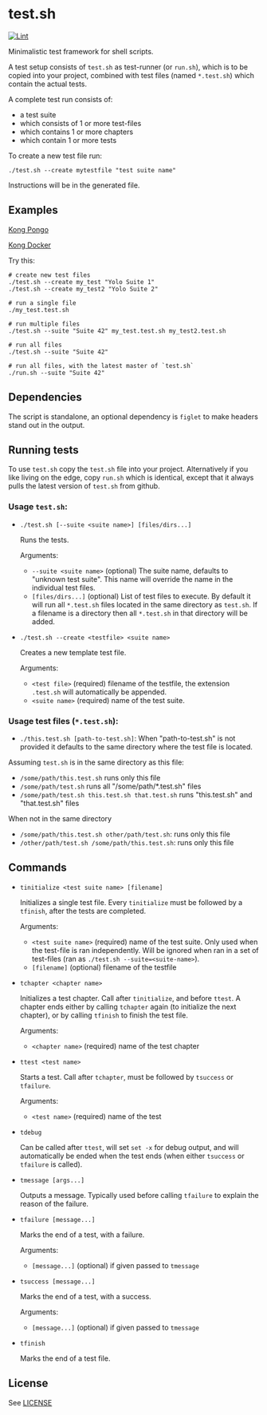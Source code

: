 # test.sh
[![Lint](https://github.com/Tieske/test.sh/actions/workflows/lint.yml/badge.svg)](https://github.com/Tieske/test.sh/actions/workflows/lint.yml)

Minimalistic test framework for shell scripts.

A test setup consists of `test.sh` as test-runner (or `run.sh`), which is to be
copied into your project, combined with test files (named `*.test.sh`) which
contain the actual tests.

A complete test run consists of:
- a test suite
- which consists of 1 or more test-files
- which contains 1 or more chapters
- which contain 1 or more tests

To create a new test file run:

```shell
./test.sh --create mytestfile "test suite name"
```

Instructions will be in the generated file.

## Examples

[Kong Pongo](https://github.com/Kong/kong-pongo/tree/master/assets/ci)

[Kong Docker](https://github.com/Kong/docker-kong/tree/master/tests)

Try this:
```shell
# create new test files
./test.sh --create my_test "Yolo Suite 1"
./test.sh --create my_test2 "Yolo Suite 2"

# run a single file
./my_test.test.sh

# run multiple files
./test.sh --suite "Suite 42" my_test.test.sh my_test2.test.sh

# run all files
./test.sh --suite "Suite 42"

# run all files, with the latest master of `test.sh`
./run.sh --suite "Suite 42"
```

## Dependencies

The script is standalone, an optional dependency is `figlet` to make headers
stand out in the output.

## Running tests

To use `test.sh` copy the `test.sh` file into your project. Alternatively if you
like living on the edge, copy `run.sh` which is identical, except that it always
pulls the latest version of `test.sh` from github.

### Usage `test.sh`:

- `./test.sh [--suite <suite name>] [files/dirs...]`

  Runs the tests.

  Arguments:
  * `--suite <suite name>` (optional) The suite name, defaults to "unknown
    test suite". This name will override the name in the individual test files.
  * `[files/dirs...]` (optional) List of test files to execute. By default it will
    run all `*.test.sh` files located in the same directory as `test.sh`.
    If a filename is a directory then all `*.test.sh` in that directory will be
    added.

- `./test.sh --create <testfile> <suite name>`

  Creates a new template test file.

  Arguments:
  * `<test file>` (required) filename of the testfile, the extension `.test.sh`
    will automatically be appended.
  * `<suite name>` (required) name of the test suite.



### Usage test files (`*.test.sh`):

- `./this.test.sh [path-to-test.sh]`:
  When "path-to-test.sh" is not provided it defaults to the same directory where
  the test file is located.


Assuming `test.sh` is in the same directory as this file:

- `/some/path/this.test.sh` runs only this file
- `/some/path/test.sh` runs all "/some/path/*.test.sh" files
- `/some/path/test.sh this.test.sh that.test.sh` runs "this.test.sh" and "that.test.sh" files

When not in the same directory

- `/some/path/this.test.sh other/path/test.sh`: runs only this file
- `/other/path/test.sh /some/path/this.test.sh`: runs only this file


## Commands

* `tinitialize <test suite name> [filename]`

  Initializes a single test file. Every `tinitialize`
  must be followed by a `tfinish`, after the tests are completed.

  Arguments:
  * `<test suite name>` (required) name of the test suite. Only used when the
    test-file is ran independently. Will be ignored when ran in a set of
    test-files (ran as `./test.sh --suite=<suite-name>`).
  * `[filename]` (optional) filename of the testfile


* `tchapter <chapter name>`

  Initializes a test chapter. Call after `tinitialize`, and before `ttest`. A
  chapter ends either by calling `tchapter` again (to initialize the next
  chapter), or by calling `tfinish` to finish the test file.

  Arguments:
  * `<chapter name>` (required) name of the test chapter


* `ttest <test name>`

  Starts a test. Call after `tchapter`, must be followed by `tsuccess` or
  `tfailure`.

  Arguments:
  * `<test name>` (required) name of the test

* `tdebug`

  Can be called after `ttest`, will set `set -x` for debug output, and will
  automatically be ended when the test ends (when either `tsuccess` or
  `tfailure` is called).

* `tmessage [args...]`

  Outputs a message. Typically used before calling `tfailure` to explain the
  reason of the failure.

* `tfailure [message...]`

  Marks the end of a test, with a failure.

  Arguments:
  * `[message...]` (optional) if given passed to `tmessage`

* `tsuccess [message...]`

  Marks the end of a test, with a success.

  Arguments:
  * `[message...]` (optional) if given passed to `tmessage`

* `tfinish`

  Marks the end of a test file.

## License

See [LICENSE](LICENSE)
